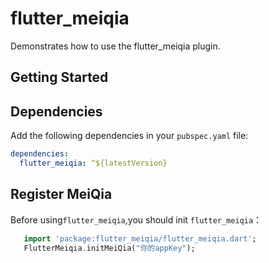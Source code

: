 # flutter_meiqia

Demonstrates how to use the flutter_meiqia plugin.

## Getting Started

## Dependencies

Add the following dependencies in your `pubspec.yaml` file:

```yaml
dependencies:
  flutter_meiqia: ^${latestVersion}
```


## Register MeiQia

Before using`flutter_meiqia`,you should init `flutter_meiqia`：

 ```dart
    import 'package:flutter_meiqia/flutter_meiqia.dart';
    FlutterMeiqia.initMeiQia("你的appKey");
 ```

